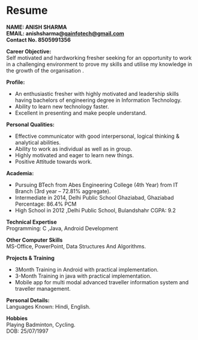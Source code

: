 # Resume
**NAME: ANISH SHARMA**</br>
**EMAIL: anishsharma@qainfotech@gmail.com** </br>
**Contact No. 8505991356**</br>

**Career Objective:**</br>
Self motivated and hardworking fresher seeking for an opportunity to work in a challenging environment to prove my skills and utilise my knowledge in the growth  of the organisation .</br>

**Profile:**</br>
- An enthusiastic fresher with highly motivated and leadership skills having bachelors of engineering degree in Information Technology.
- Ability to learn new  technology faster.
- Excellent in presenting and make people understand.</br>

**Personal Qualities:**</br>
- Effective communicator with good interpersonal, logical thinking & analytical abilities.
- Ability to work as individual as well as in group.
- Highly motivated and eager to learn new things.
- Positive Attitude towards work.</br>

**Academia:**</br>
- Pursuing  BTech from Abes Engineering College (4th Year) from IT Branch  (3rd year – 72.81% aggregate).
- Intermediate in 2014, Delhi Public School Ghaziabad, Ghaziabad Percentage: 86.4% PCM
- High School  in 2012 ,Delhi Public School, Bulandshahr CGPA: 9.2</br> 

**Technical Expertise**</br>
Programming: C ,Java, Android Development</br>                                                                                           

**Other Computer Skills**</br>
MS-Office, PowerPoint, Data Structures And Algorithms.</br> 

**Projects & Training**</br>
- 3Month Training in Android with practical implementation.  
- 3-Month Training in java with practical implementation.
- Mobile app for multi modal advanced traveller information system and traveller management.</br>

**Personal Details:**</br>
Languages Known: Hindi, English.</br>

**Hobbies**</br> 
Playing Badminton, Cycling.</br>
DOB: 25/07/1997</br>
                                    
